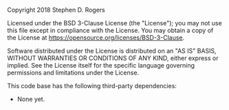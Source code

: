 Copyright 2018 Stephen D. Rogers

Licensed under the BSD 3-Clause License (the "License"); you may not use
this file except in compliance with the License.  You may obtain a copy of
the License at <https://opensource.org/licenses/BSD-3-Clause>.

Software distributed under the License is distributed on an "AS IS" BASIS,
WITHOUT WARRANTIES OR CONDITIONS OF ANY KIND, either express or implied.
See the License itself for the specific language governing permissions and
limitations under the License.

This code base has the following third-party dependencies:
- None yet.
